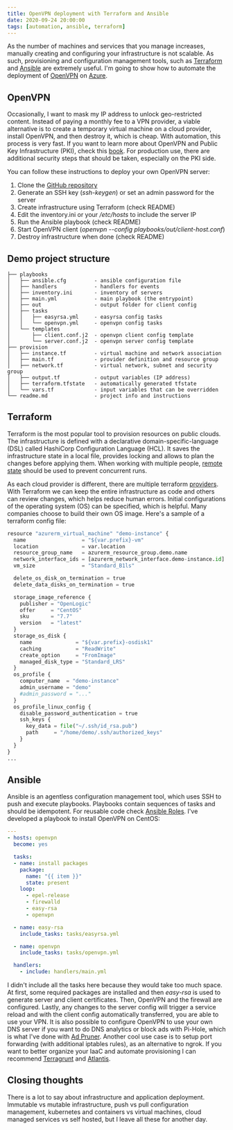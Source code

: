 ```yaml
---
title: OpenVPN deployment with Terraform and Ansible
date: 2020-09-24 20:00:00
tags: [automation, ansible, terraform]
---
```


As the number of machines and services that you manage increases, manually creating and configuring your infrastructure is not scalable. As such, provisioning and configuration management tools, such as [Terraform](https://www.terraform.io) and [Ansible](https://www.ansible.com) are extremely useful. I'm going to show how to automate the deployment of [OpenVPN](https://openvpn.net) on [Azure](https://azure.microsoft.com).

## OpenVPN

Occasionally, I want to mask my IP address to unlock geo-restricted content. Instead of paying a monthly fee to a VPN provider, a viable alternative is to create a temporary virtual machine on a cloud provider, install OpenVPN, and then destroy it, which is cheap. With automation, this process is very fast. If you want to learn more about OpenVPN and Public Key Infrastructure (PKI), check this [book](https://www.packtpub.com/product/mastering-openvpn/9781783553136). For production use, there are additional security steps that should be taken, especially on the PKI side.

You can follow these instructions to deploy your own OpenVPN server:

1. Clone the [GitHub repository](https://github.com/ruial/openvpn-demo)
2. Generate an SSH key (*ssh-keygen*) or set an admin password for the server
3. Create infrastructure using Terraform (check README)
4. Edit the inventory.ini or your */etc/hosts* to include the server IP
5. Run the Ansible playbook (check README)
6. Start OpenVPN client (*openvpn --config playbooks/out/client-host.conf*)
7. Destroy infrastructure when done (check README)

## Demo project structure

```
├── playbooks
│   ├── ansible.cfg         - ansible configuration file
│   ├── handlers            - handlers for events
│   ├── inventory.ini       - inventory of servers
│   ├── main.yml            - main playbook (the entrypoint)
│   ├── out                 - output folder for client config
│   ├── tasks
│   │   ├── easyrsa.yml     - easyrsa config tasks
│   │   └── openvpn.yml     - openvpn config tasks
│   └── templates
│       ├── client.conf.j2  - openvpn client config template
│       └── server.conf.j2  - openvpn server config template
├── provision
│   ├── instance.tf         - virtual machine and network association
│   ├── main.tf             - provider definition and resource group
│   ├── network.tf          - virtual network, subnet and security group
│   ├── output.tf           - output variables (IP address)
│   ├── terraform.tfstate   - automatically generated tfstate
│   └── vars.tf             - input variables that can be overridden
└── readme.md               - project info and instructions
```

## Terraform

Terraform is the most popular tool to provision resources on public clouds. The infrastructure is defined with a declarative domain-specific-language (DSL) called HashiCorp Configuration Language (HCL). It saves the infrastructure state in a local file, provides locking and allows to plan the changes before applying them. When working with multiple people, [remote state](https://www.terraform.io/docs/state/remote.html) should be used to prevent concurrent runs.

As each cloud provider is different, there are multiple terraform [providers](https://www.terraform.io/docs/providers/azurerm). With Terraform we can keep the entire infrastructure as code and others can review changes, which helps reduce human errors. Initial configurations of the operating system (OS) can be specified, which is helpful. Many companies choose to build their own OS image. Here's a sample of a terraform config file:

```python instance.tf
resource "azurerm_virtual_machine" "demo-instance" {
  name                  = "${var.prefix}-vm"
  location              = var.location
  resource_group_name   = azurerm_resource_group.demo.name
  network_interface_ids = [azurerm_network_interface.demo-instance.id]
  vm_size               = "Standard_B1ls"

  delete_os_disk_on_termination = true
  delete_data_disks_on_termination = true

  storage_image_reference {
    publisher = "OpenLogic"
    offer     = "CentOS"
    sku       = "7.7"
    version   = "latest"
  }
  storage_os_disk {
    name              = "${var.prefix}-osdisk1"
    caching           = "ReadWrite"
    create_option     = "FromImage"
    managed_disk_type = "Standard_LRS"
  }
  os_profile {
    computer_name  = "demo-instance"
    admin_username = "demo"
    #admin_password = "..."
  }
  os_profile_linux_config {
    disable_password_authentication = true
    ssh_keys {
      key_data = file("~/.ssh/id_rsa.pub")
      path     = "/home/demo/.ssh/authorized_keys"
    }
  }
}
...
```

## Ansible

Ansible is an agentless configuration management tool, which uses SSH to push and execute playbooks. Playbooks contain sequences of tasks and should be idempotent. For reusable code check [Ansible Roles](https://docs.ansible.com/ansible/latest/user_guide/playbooks_reuse_roles.html). I've developed a playbook to install OpenVPN on CentOS:

```yaml main.yml
---
- hosts: openvpn
  become: yes

  tasks:
  - name: install packages
    package:
      name: "{{ item }}"
      state: present
    loop:
      - epel-release
      - firewalld
      - easy-rsa
      - openvpn

  - name: easy-rsa
    include_tasks: tasks/easyrsa.yml

  - name: openvpn
    include_tasks: tasks/openvpn.yml

  handlers:
    - include: handlers/main.yml
```

I didn't include all the tasks here because they would take too much space. At first, some required packages are installed and then *easy-rsa* is used to generate server and client certificates. Then, OpenVPN and the firewall are configured. Lastly, any changes to the server config will trigger a service reload and with the client config automatically transferred, you are able to use your VPN. It is also possible to configure OpenVPN to use your own DNS server if you want to do DNS analytics or block ads with Pi-Hole, which is what I've done with [Ad Pruner](https://www.producthunt.com/posts/ad-pruner). Another cool use case is to setup port forwarding (with additional iptables rules), as an alternative to ngrok. If you want to better organize your IaaC and automate provisioning I can recommend [Terragrunt](https://terragrunt.gruntwork.io) and [Atlantis](https://www.runatlantis.io).

## Closing thoughts

There is a lot to say about infrastructure and application deployment. Immutable vs mutable infrastructure, push vs pull configuration management, kubernetes and containers vs virtual machines, cloud managed services vs self hosted, but I leave all these for another day.
